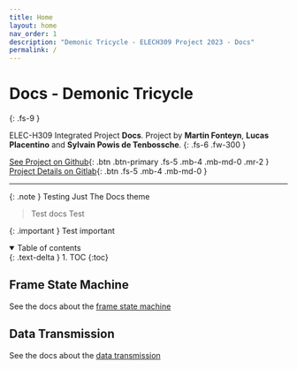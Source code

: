 ```yaml
---
title: Home
layout: home
nav_order: 1
description: "Demonic Tricycle - ELECH309 Project 2023 - Docs"
permalink: /
---
```


# Docs - Demonic Tricycle
{: .fs-9 }

ELEC-H309 Integrated Project **Docs**. Project by **Martin Fonteyn**, **Lucas Placentino** and **Sylvain Powis de Tenbossche**.
{: .fs-6 .fw-300 }

[See Project on Github](https://github.com/DemonicTricycle/DemonicTricycle-ELECH309){: .btn .btn-primary .fs-5 .mb-4 .mb-md-0 .mr-2 }
[Project Details on Gitlab](https://gitlab.com/mosee/elech309-2023){: .btn .fs-5 .mb-4 .mb-md-0 }

---

{: .note }
Testing Just The Docs theme

> Test docs
Test

{: .important }
Test important

<details open markdown="block">
  <summary>
    Table of contents
  </summary>
  {: .text-delta }
1. TOC
{:toc}
</details>

## Frame State Machine
See the docs about the [frame state machine](/frameFSM)

## Data Transmission
See the docs about the [data transmission](/dataTransmission)
